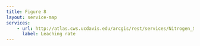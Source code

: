 ```yaml
---
title: Figure 8
layout: service-map
services: 
    - url: http://atlas.cws.ucdavis.edu/arcgis/rest/services/Nitrogen_Sources_and_Loading_to_Groundwater_TR2/Fig08_Septic_derived_nitrate_leaching_rates/MapServer
      label: Leaching rate
---
```

